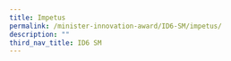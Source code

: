 ```yaml
---
title: Impetus
permalink: /minister-innovation-award/ID6-SM/impetus/
description: ""
third_nav_title: ID6 SM
---
```

